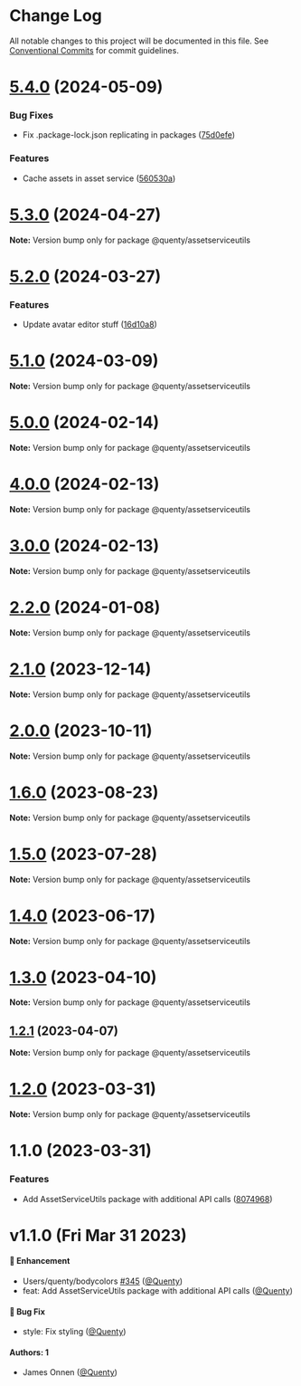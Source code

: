 # Change Log

All notable changes to this project will be documented in this file.
See [Conventional Commits](https://conventionalcommits.org) for commit guidelines.

# [5.4.0](https://github.com/Quenty/NevermoreEngine/compare/@quenty/assetserviceutils@5.3.0...@quenty/assetserviceutils@5.4.0) (2024-05-09)


### Bug Fixes

* Fix .package-lock.json replicating in packages ([75d0efe](https://github.com/Quenty/NevermoreEngine/commit/75d0efeef239f221d93352af71a5b3e930ec23c5))


### Features

* Cache assets in asset service ([560530a](https://github.com/Quenty/NevermoreEngine/commit/560530afdb04961a2e6aab137fa8df4e1017cb57))





# [5.3.0](https://github.com/Quenty/NevermoreEngine/compare/@quenty/assetserviceutils@5.2.0...@quenty/assetserviceutils@5.3.0) (2024-04-27)

**Note:** Version bump only for package @quenty/assetserviceutils





# [5.2.0](https://github.com/Quenty/NevermoreEngine/compare/@quenty/assetserviceutils@5.1.0...@quenty/assetserviceutils@5.2.0) (2024-03-27)


### Features

* Update avatar editor stuff ([16d10a8](https://github.com/Quenty/NevermoreEngine/commit/16d10a876c90d3b43d69b5f66e217e4c3749296b))





# [5.1.0](https://github.com/Quenty/NevermoreEngine/compare/@quenty/assetserviceutils@5.0.0...@quenty/assetserviceutils@5.1.0) (2024-03-09)

**Note:** Version bump only for package @quenty/assetserviceutils





# [5.0.0](https://github.com/Quenty/NevermoreEngine/compare/@quenty/assetserviceutils@4.0.0...@quenty/assetserviceutils@5.0.0) (2024-02-14)

**Note:** Version bump only for package @quenty/assetserviceutils





# [4.0.0](https://github.com/Quenty/NevermoreEngine/compare/@quenty/assetserviceutils@3.0.0...@quenty/assetserviceutils@4.0.0) (2024-02-13)

**Note:** Version bump only for package @quenty/assetserviceutils





# [3.0.0](https://github.com/Quenty/NevermoreEngine/compare/@quenty/assetserviceutils@2.2.0...@quenty/assetserviceutils@3.0.0) (2024-02-13)

**Note:** Version bump only for package @quenty/assetserviceutils





# [2.2.0](https://github.com/Quenty/NevermoreEngine/compare/@quenty/assetserviceutils@2.1.0...@quenty/assetserviceutils@2.2.0) (2024-01-08)

**Note:** Version bump only for package @quenty/assetserviceutils





# [2.1.0](https://github.com/Quenty/NevermoreEngine/compare/@quenty/assetserviceutils@2.0.0...@quenty/assetserviceutils@2.1.0) (2023-12-14)

**Note:** Version bump only for package @quenty/assetserviceutils





# [2.0.0](https://github.com/Quenty/NevermoreEngine/compare/@quenty/assetserviceutils@1.6.0...@quenty/assetserviceutils@2.0.0) (2023-10-11)

**Note:** Version bump only for package @quenty/assetserviceutils





# [1.6.0](https://github.com/Quenty/NevermoreEngine/compare/@quenty/assetserviceutils@1.5.0...@quenty/assetserviceutils@1.6.0) (2023-08-23)

**Note:** Version bump only for package @quenty/assetserviceutils





# [1.5.0](https://github.com/Quenty/NevermoreEngine/compare/@quenty/assetserviceutils@1.4.0...@quenty/assetserviceutils@1.5.0) (2023-07-28)

**Note:** Version bump only for package @quenty/assetserviceutils





# [1.4.0](https://github.com/Quenty/NevermoreEngine/compare/@quenty/assetserviceutils@1.3.0...@quenty/assetserviceutils@1.4.0) (2023-06-17)

**Note:** Version bump only for package @quenty/assetserviceutils





# [1.3.0](https://github.com/Quenty/NevermoreEngine/compare/@quenty/assetserviceutils@1.2.1...@quenty/assetserviceutils@1.3.0) (2023-04-10)

**Note:** Version bump only for package @quenty/assetserviceutils





## [1.2.1](https://github.com/Quenty/NevermoreEngine/compare/@quenty/assetserviceutils@1.2.0...@quenty/assetserviceutils@1.2.1) (2023-04-07)

**Note:** Version bump only for package @quenty/assetserviceutils





# [1.2.0](https://github.com/Quenty/NevermoreEngine/compare/@quenty/assetserviceutils@1.1.0...@quenty/assetserviceutils@1.2.0) (2023-03-31)

**Note:** Version bump only for package @quenty/assetserviceutils





# 1.1.0 (2023-03-31)


### Features

* Add AssetServiceUtils package with additional API calls ([8074968](https://github.com/Quenty/NevermoreEngine/commit/8074968319abcdd077fc001d65102117f4c12b90))





# v1.1.0 (Fri Mar 31 2023)

#### 🚀 Enhancement

- Users/quenty/bodycolors [#345](https://github.com/Quenty/NevermoreEngine/pull/345) ([@Quenty](https://github.com/Quenty))
- feat: Add AssetServiceUtils package with additional API calls ([@Quenty](https://github.com/Quenty))

#### 🐛 Bug Fix

- style: Fix styling ([@Quenty](https://github.com/Quenty))

#### Authors: 1

- James Onnen ([@Quenty](https://github.com/Quenty))
